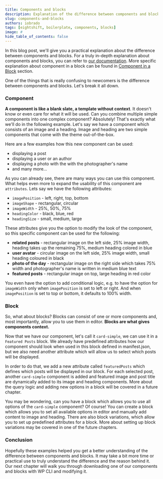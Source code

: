 ```yaml
---
title: Components and blocks
description: Explanation of the difference between components and blocks on a practical example
slug: components-and-blocks
authors: iobrado
tags: [eightshift, boilerplate, components, blocks]
image: #
hide_table_of_contents: false
---
```

In this blog post, we'll give you a practical explanation about the difference between components and blocks. For a truly in-depth explanation about components and blocks, you can refer to [our documentation](https://infinum.github.io/eightshift-docs/docs/basics/blocks). More specific explanation about component in a block can be found in [Component in a Block](https://infinum.github.io/eightshift-docs/docs/basics/blocks-component-in-block/) section.

<!--truncate-->
One of the things that is really confusing to newcomers is the difference between components and blocks. Let's break it all down.

### Component

**A component is like a blank slate, a template without context**. It doesn't know or even care for what it will be used. Can you combine multiple simple components into one complex component? Absolutely! That's exactly what we'll do in the following example. Let's say we have a component which consists of an image and a heading.  Image and heading are two simple components that come with the theme out-of-the-box.

Here are a few examples how this new component can be used:
- displaying a post
- displaying a user or an author
- displaying a photo with the with the photographer's name
- and many more...

As you can already see, there are many ways you can use this component. What helps even more to expand the usability of this component are `attributes`. Lets say we have the following attributes:
- `imagePosition` - left, right, top, bottom
- `imageShape` - rectangular, circular
- `imageWidth` - 25%, 50%, 75%
- `headingColor` - black, blue, red
- `headingSize` - small, medium, large

These attributes give you the option to modify the look of the component, so this specific component can be used for the following:

- **related posts** - rectangular image on the left side, 25% image width, heading takes up the remaining 75%, medium heading colored in blue
- **user avatar** - circular image on the left side, 25% image width, small heading coloured in black
- **photo of the day** - rectangular image on the right side which takes 75% width and photographer's name is written in medium blue text
- **featured posts** - rectangular image on top, large heading in red color

You even have the option to add conditional logic, e.g. to have the option for `imageWidth` only when `imagePosition` is set to left or right. And when `imagePosition` is set to top or bottom, it defaults to 100% width.

### Block

So, what about blocks? Blocks can consist of one or more components and, most importantly, allow you to use them in editor.
**Blocks are what gives components context.**

Now that we have our component, let's call it `card-simple`, we can use it in a `Featured Posts` block. We already have predefined attributes how our component should look when used in this block defined in manifest.json, but we also need another attribute which will allow us to select which posts will be displayed.

In order to do that, we add a new attribute called `featuredPosts` which defines which posts will be displayed in our block. For each selected post, another `card-simple` component is added and featured image and post title are dynamically added to its image and heading components. More about the query logic and adding new options in a block will be covered in a future chapter.

You may be wondering, can you have a block which allows you to use all options of the `card-simple` component? Of course! You can create a block which allows you to set all available options in editor and manually add content to image and heading. There are also block variations, which allow you to set up predefined attributes for a block. More about setting up block variations may be covered in one of the future chapters.

### Conclusion

Hopefully these examples helped you get a better understanding of the difference between components and blocks. It may take a bit more time or practical use to truly understand the difference and the reason behind it. Our next chapter will walk you through downloading one of our components and blocks with WP CLI and modifying it.

